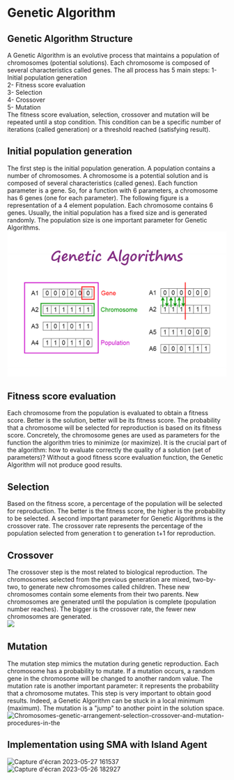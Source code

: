 # Genetic Algorithm
## Genetic Algorithm Structure
A Genetic Algorithm is an evolutive process that maintains a population of chromosomes (potential solutions). Each chromosome is composed of several characteristics called genes. The all process has 5 main steps:
1- Initial population generation<br>
2- Fitness score evaluation<br>
3- Selection<br>
4- Crossover<br>
5- Mutation<br>
The fitness score evaluation, selection, crossover and mutation will be repeated until a stop condition. This condition can be a specific number of iterations (called generation) or a threshold reached (satisfying result).
## Initial population generation
The first step is the initial population generation. A population contains a number of chromosomes. A chromosome is a potential solution and is composed of several characteristics (called genes). Each function parameter is a gene. So, for a function with 6 parameters, a chromosome has 6 genes (one for each parameter). The following figure is a representation of a 4 element population. Each chromosome contains 6 genes.
Usually, the initial population has a fixed size and is generated randomly. The population size is one important parameter for Genetic Algorithms.
![](https://github.com/AnasNedday/Genetic-Algo-SMA/raw/main/image1.png)
## Fitness score evaluation
Each chromosome from the population is evaluated to obtain a fitness score. Better is the solution, better will be its fitness score. The probability that a chromosome will be selected for reproduction is based on its fitness score. Concretely, the chromosome genes are used as parameters for the function the algorithm tries to minimize (or maximize). It is the crucial part of the algorithm: how to evaluate correctly the quality of a solution (set of parameters)? Without a good fitness score evaluation function, the Genetic Algorithm will not produce good results.
## Selection
Based on the fitness score, a percentage of the population will be selected for reproduction. The better is the fitness score, the higher is the probability to be selected. A second important parameter for Genetic Algorithms is the crossover rate. The crossover rate represents the percentage of the population selected from generation t to generation t+1 for reproduction.
## Crossover
The crossover step is the most related to biological reproduction. The chromosomes selected from the previous generation are mixed, two-by-two, to generate new chromosomes called children. These new chromosomes contain some elements from their two parents.
New chromosomes are generated until the population is complete (population number reaches). The bigger is the crossover rate, the fewer new chromosomes are generated.<br>
![](https://github.com/et-taoudi/GeneticAlgo/assets/79162585/54dc8af4-7d93-4853-aa71-9b7c943702d1)
## Mutation
The mutation step mimics the mutation during genetic reproduction. Each chromosome has a probability to mutate. If a mutation occurs, a random gene in the chromosome will be changed to another random value. The mutation rate is another important parameter: it represents the probability that a chromosome mutates.
This step is very important to obtain good results. Indeed, a Genetic Algorithm can be stuck in a local minimum (maximum). The mutation is a "jump" to another point in the solution space.<br>
![Chromosomes-genetic-arrangement-selection-crossover-and-mutation-procedures-in-the](https://github.com/et-taoudi/GeneticAlgo/assets/79162585/72a6a949-442a-40f1-aa45-5de3b9b7ab54)
## Implementation using SMA with Island Agent
![Capture d'écran 2023-05-27 161537](https://github.com/et-taoudi/GeneticAlgo/assets/79162585/55c8cc6f-cd18-4aa3-93c1-93168cdfc804)<br>
![Capture d'écran 2023-05-26 182927](https://github.com/et-taoudi/GeneticAlgo/assets/79162585/4f289b86-135f-42ab-a64f-6efa21d52573)

